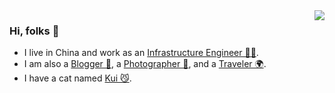 <img align="right" src="https://github-readme-stats.vercel.app/api?username=joway&show_icons=true&icon_color=CE1D2D&text_color=718096&bg_color=ffffff&hide_title=true" />

### Hi, folks 👋

- I live in China and work as an [Infrastructure Engineer 👨‍💻](https://www.linkedin.com/in/jowayw/).
- I am also a [Blogger 📝](https://blog.joway.io), a [Photographer 📸](https://pho.joway.io/), and a [Traveler 🌍](https://blog.joway.io/travel/).
- I have a cat named [Kui 😼](https://blog.joway.io/cat/).
